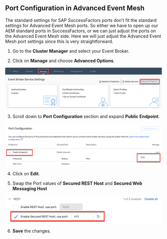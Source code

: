 ## Port Configuration in Advanced Event Mesh

The standard settings for SAP SuccessFactors ports don’t fit the standard settings for Advanced Event Mesh ports. So either we have to open up our AEM standard ports in SuccessFactors, or we can just adjust the ports on the Advanced Event Mesh side. Here we will just adjust the Advanced Event Mesh port settings since this is very straightforward.

1. Go to the **Cluster Manager** and select your Event Broker.

2. Click on **Manage** and choose **Advanced Options**.

![step1](./images/step1.png)

3. Scroll down to **Port Configuration** section and expand **Public Endpoint**.

![step 2](./images/step2.png)

4. Click on **Edit**.

5. Swap the Port values of **Secured REST Host** and **Secured Web Messaging Host**

![step3](./images/step3.png)

6. **Save** the changes.
